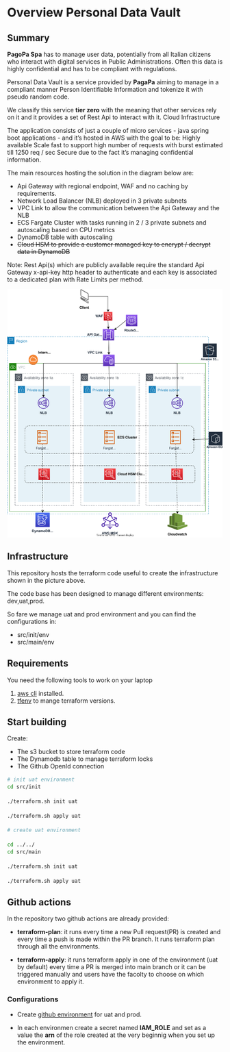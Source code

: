 # Overview Personal Data Vault

## Summary

**PagoPa Spa** has to manage user data, potentially from all Italian citizens who interact with digital services in Public Administrations.
Often this data is highly confidential and has to be compliant with regulations.

Personal Data Vault is a service provided by **PagaPa** aiming to manage in a compliant manner Person Identifiable Information and tokenize it with pseudo random code.

We classify this service **tier zero** with the meaning that other services rely on it and it provides a set of Rest Api to interact with it.
Cloud Infrastructure

The application consists of just a couple of micro services - java spring boot applications - and it’s hosted in AWS with the goal to be:
Highly available
Scale fast to support high number of requests with burst estimated till 1250 req / sec
Secure due to the fact it’s managing confidential information.

The main resources hosting the solution in the diagram below are:
* Api Gateway with regional endpoint, WAF and no caching by requirements.
* Network Load Balancer (NLB) deployed in 3 private subnets
* VPC Link to allow the communication between the Api Gateway and the NLB
* ECS Fargate Cluster with tasks running in 2 / 3 private subnets and autoscaling based on CPU metrics
* DynamoDB table with autoscaling
* ~~Cloud HSM to provide a customer managed key to encrypt / decrypt data in DynamoDB~~

Note: Rest Api(s) which are publicly available require the standard Api Gateway x-api-key http header to authenticate and each key is associated to a dedicated plan with Rate Limits per method.


[![img](./doc/img/cloud-private-data-vault.svg)]()


## Infrastructure

This repository hosts the terraform code useful to create the infrastructure shown in the picture above.

The code base has been designed to manage different environments: dev,uat,prod.

So fare we manage uat and prod environment and you can find the configurations in:
* src/init/env
* src/main/env

## Requirements

You need the following tools to work on your laptop 

1. [aws cli](https://docs.aws.amazon.com/cli/latest/userguide/getting-started-install.html) installed.
2. [tfenv](https://github.com/tfutils/tfenv) to mange terraform versions.

## Start building

Create:

* The s3 bucket to store terraform code
* The Dynamodb table to manage terraform locks
* The Github OpenId connection

```bash
# init uat environment
cd src/init

./terraform.sh init uat

./terraform.sh apply uat

# create uat environment

cd ../../
cd src/main

./terraform.sh init uat

./terraform.sh apply uat
```

## Github actions

In the repository two github actions are already provided:

* **terraform-plan**: it runs every time a new Pull request(PR) is created and every time a push is made within the PR branch. It runs terraform plan through all the environments.

* **terraform-apply**: it runs terraform apply in one of the environment (uat by default) every time a PR is merged into main branch or it can be triggered manually and users have the facolty to choose on which environment to apply it.

### Configurations

* Create [github environment](https://docs.github.com/en/actions/deployment/targeting-different-environments/using-environments-for-deployment) for uat and prod.

* In each environmen create a secret named **IAM_ROLE** and set as a value the **arn** of the role created at the very beginnig when you set up the environment. 